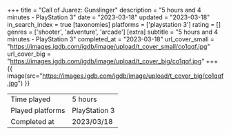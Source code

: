 +++
title = "Call of Juarez: Gunslinger"
description = "5 hours and 4 minutes - PlayStation 3"
date = "2023-03-18"
updated = "2023-03-18"
in_search_index = true
[taxonomies]
platforms = ['playstation 3']
rating = []
genres = ['shooter', 'adventure', 'arcade']
[extra]
subtitle = "5 hours and 4 minutes - PlayStation 3"
completed_at = "2023-03-18"
url_cover_small = "https://images.igdb.com/igdb/image/upload/t_cover_small/co1qqf.jpg"
url_cover_big = "https://images.igdb.com/igdb/image/upload/t_cover_big/co1qqf.jpg"
+++
{{ image(src="https://images.igdb.com/igdb/image/upload/t_cover_big/co1qqf.jpg") }}

|              |            |
| ------------ | ---------- |
| Time played  | 5 hours |
| Played platforms    | PlayStation 3 |
| Completed at | 2023/03/18 |


